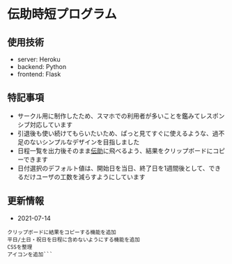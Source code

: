 # 伝助時短プログラム
## 使用技術
* server: Heroku
* backend: Python
* frontend: Flask

## 特記事項
* サークル用に制作したため、スマホでの利用者が多いことを鑑みてレスポンシブ対応しています
* 引退後も使い続けてもらいたいため、ぱっと見てすぐに使えるような、過不足のないシンプルなデザインを目指しました
* 日程一覧を出力後そのまま[伝助](https://densuke.biz/event)に飛べるよう、結果をクリップボードにコピーできます
* 日付選択のデフォルト値は、開始日を当日、終了日を1週間後として、できるだけユーザの工数を減らすようにしています

## 更新情報
* 2021-07-14
```
クリップボードに結果をコピーする機能を追加  
平日/土日・祝日を日程に含めないようにする機能を追加  
CSSを整理  
アイコンを追加```
